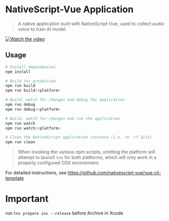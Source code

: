 # NativeScript-Vue Application

> A native application built with NativeScript-Vue, used to collect audio voice to train AI model.

[![Watch the video](https://img.youtube.com/vi/I3rJG5V8e5w/0.jpg)](https://www.youtube.com/watch?v=I3rJG5V8e5w)

## Usage

``` bash
# Install dependencies
npm install

# Build for production
npm run build
npm run build:<platform>

# Build, watch for changes and debug the application
npm run debug
npm run debug:<platform>

# Build, watch for changes and run the application
npm run watch
npm run watch:<platform>

# Clean the NativeScript application instance (i.e. rm -rf dist)
npm run clean
```

> When invoking the various npm scripts, omitting the platform will attempt to launch `tns` for both platforms, which will only work in a properly configured OSX environment.

For detailed instructions, see https://github.com/nativescript-vue/vue-cli-template


# Important
run `tns prepare ios --release` before Archive in Xcode
